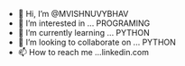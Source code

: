 - 👋 Hi, I’m @MVISHNUVYBHAV
- 👀 I’m interested in ... PROGRAMING
- 🌱 I’m currently learning ... PYTHON
- 💞️ I’m looking to collaborate on ... PYTHON
- 📫 How to reach me ...linkedin.com

<!---
MVISHNUVYBHAV/MVISHNUVYBHAV is a ✨ special ✨ repository because its `README.md` (this file) appears on your GitHub profile.
You can click the Preview link to take a look at your changes.
--->
